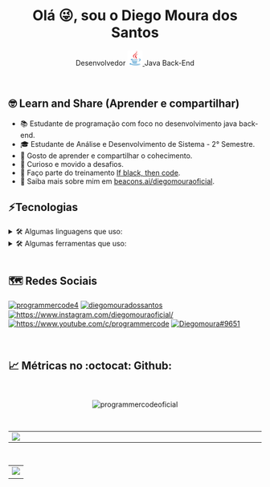 <h1 align="center">Olá 😜, sou o Diego Moura dos Santos</h1>

<p align="center"> Desenvolvedor <a href="https://www.java.com" target="_blank" rel="noreferrer"> <img src="https://raw.githubusercontent.com/devicons/devicon/master/icons/java/java-original.svg" alt="java" width="30" height="30"/> </a> Java Back-End</p></br>

## 🤓 Learn and Share (Aprender e compartilhar)

- 📚 Estudante de programação com foco no desenvolvimento java back-end.
- 🎓 Estudante de Análise e Desenvolvimento de Sistema - 2° Semestre.
- 🤝 Gosto de aprender e compartilhar o cohecimento.
- 💪 Curioso e movido a desafios.
- 🔭 Faço parte do treinamento [If black, then code](https://ifblackthencode.corporate.gama.academy/).
- 📄 Saiba mais sobre mim em [beacons.ai/diegomouraoficial](https://beacons.ai/diegomouraoficial).</br>


## ⚡Tecnologias

<details>
  <summary> 🛠️ Algumas linguagens que uso:</summary></br>
  <p align="left"> <a href="https://www.w3schools.com/css/" target="_blank" rel="noreferrer"> <img src="https://raw.githubusercontent.com/devicons/devicon/master/icons/css3/css3-original-wordmark.svg" alt="css3" width="40" height="40"/> </a><a href="https://www.w3schools.com/html/default.asp" target="_blank" rel="noreferrer"> <img src="https://raw.githubusercontent.com/devicons/devicon/master/icons/html5/html5-original-wordmark.svg" alt="html5" width="40" height="40"/> </a> <a href="https://www.java.com" target="_blank" rel="noreferrer"> <img src="https://raw.githubusercontent.com/devicons/devicon/master/icons/java/java-original.svg" alt="java" width="40" height="40"/> </a> <a href="https://developer.mozilla.org/en-US/docs/Web/JavaScript" target="_blank" rel="noreferrer"> <img src="https://raw.githubusercontent.com/devicons/devicon/master/icons/javascript/javascript-original.svg" alt="javascript" width="40" height="40"/> </a> 
  </p>
</details>

<details>
  <summary> 🛠️ Algumas ferramentas que uso:</summary></br>
<p align="left"> <a href="https://aws.amazon.com" target="_blank" rel="noreferrer"> <img src="https://raw.githubusercontent.com/devicons/devicon/master/icons/amazonwebservices/amazonwebservices-original-wordmark.svg" alt="aws" width="40" height="40"/> </a><a href="https://www.docker.com/" target="_blank" rel="noreferrer"> <img src="https://raw.githubusercontent.com/devicons/devicon/master/icons/docker/docker-original-wordmark.svg" alt="docker" width="40" height="40"/> </a> <a href="https://git-scm.com/" target="_blank" rel="noreferrer"> <img src="https://www.vectorlogo.zone/logos/git-scm/git-scm-icon.svg" alt="git" width="40" height="40"/> </a> <a href="https://heroku.com" target="_blank" rel="noreferrer"> <img src="https://www.vectorlogo.zone/logos/heroku/heroku-icon.svg" alt="heroku" width="40" height="40"/> </a> <a href="https://www.adobe.com/in/products/illustrator.html" target="_blank" rel="noreferrer"> <img src="https://www.vectorlogo.zone/logos/adobe_illustrator/adobe_illustrator-icon.svg" alt="illustrator" width="40" height="40"/> </a> <a href="https://www.jenkins.io" target="_blank" rel="noreferrer"> <img src="https://www.vectorlogo.zone/logos/jenkins/jenkins-icon.svg" alt="jenkins" width="40" height="40"/> </a> <a href="https://kubernetes.io" target="_blank" rel="noreferrer"> <img src="https://www.vectorlogo.zone/logos/kubernetes/kubernetes-icon.svg" alt="kubernetes" width="40" height="40"/> </a> <a href="https://www.linux.org/" target="_blank" rel="noreferrer"> <img src="https://raw.githubusercontent.com/devicons/devicon/master/icons/linux/linux-original.svg" alt="linux" width="40" height="40"/> </a> <a href="https://www.mongodb.com/" target="_blank" rel="noreferrer"> <img src="https://raw.githubusercontent.com/devicons/devicon/master/icons/mongodb/mongodb-original-wordmark.svg" alt="mongodb" width="40" height="40"/> </a> <a href="https://www.mysql.com/" target="_blank" rel="noreferrer"> <img src="https://raw.githubusercontent.com/devicons/devicon/master/icons/mysql/mysql-original-wordmark.svg" alt="mysql" width="40" height="40"/> </a> <a href="https://www.photoshop.com/en" target="_blank" rel="noreferrer"> <img src="https://raw.githubusercontent.com/devicons/devicon/master/icons/photoshop/photoshop-line.svg" alt="photoshop" width="40" height="40"/> </a> <a href="https://postman.com" target="_blank" rel="noreferrer"> <img src="https://www.vectorlogo.zone/logos/getpostman/getpostman-icon.svg" alt="postman" width="40" height="40"/> </a> <a href="https://spring.io/" target="_blank" rel="noreferrer"> <img src="https://www.vectorlogo.zone/logos/springio/springio-icon.svg" alt="spring" width="40" height="40"/> </a> </p>
</details> </br>

## 🗺️ Redes Sociais
<p align="left">
<a href="https://twitter.com/programmercode4" target="blank"><img align="center" src="https://raw.githubusercontent.com/rahuldkjain/github-profile-readme-generator/master/src/images/icons/Social/twitter.svg" alt="programmercode4" height="20" width="30" /></a>
<a href="https://linkedin.com/in/diegomouradossantos" target="blank"><img align="center" src="https://raw.githubusercontent.com/rahuldkjain/github-profile-readme-generator/master/src/images/icons/Social/linked-in-alt.svg" alt="diegomouradossantos" height="20" width="30" /></a>
<a href="https://www.instagram.com/diegomouraoficial/" target="blank"><img align="center" src="https://raw.githubusercontent.com/rahuldkjain/github-profile-readme-generator/master/src/images/icons/Social/instagram.svg" alt="https://www.instagram.com/diegomouraoficial/" height="20" width="30" /></a>
<a href="https://www.youtube.com/c/programmercode" target="blank"><img align="center" src="https://raw.githubusercontent.com/rahuldkjain/github-profile-readme-generator/master/src/images/icons/Social/youtube.svg" alt="https://www.youtube.com/c/programmercode" height="20" width="30" /></a>
<a href="https://discord.gg/Diegomoura#9651" target="blank"><img align="center" src="https://raw.githubusercontent.com/rahuldkjain/github-profile-readme-generator/master/src/images/icons/Social/discord.svg" alt="Diegomoura#9651" height="20" width="30" /></a>
</p></br>

## 📈 Métricas no :octocat: Github:
</br>
<p align="center"> <img src="https://komarev.com/ghpvc/?username=programmercodeoficial&label=Profile%20views&color=0e75b6&style=flat" alt="programmercodeoficial" /> </p>
</br>

<p align="center">
  <table align="center">
    <tr>
      <td><img width="550px" align="left" src="https://github-readme-stats.vercel.app/api?username=programmercodeoficial&hide_border=true&count_private=false&layout=compact&hide_title=true&show_icons=true&theme=dark&icon_color=5194f0&bg_color=0d1117" />           </td>
    </tr>   
  </table>
</p></br>
      
<p align="center">
  <table align="center">
    <tr>
      <td><img width="550px" src="https://github-readme-stats.vercel.app/api/top-langs/?username=programmercodeoficial&hide=html&layout=compact&hide_border=true&hide_title=true&theme=dark&icon_color=5194f0&bg_color=0d1117" /></td>
  </tr>   
</table>
</p>




